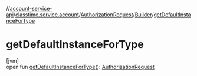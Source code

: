 //[account-service-api](../../../../index.md)/[classtime.service.account](../../index.md)/[AuthorizationRequest](../index.md)/[Builder](index.md)/[getDefaultInstanceForType](get-default-instance-for-type.md)

# getDefaultInstanceForType

[jvm]\
open fun [getDefaultInstanceForType](get-default-instance-for-type.md)(): [AuthorizationRequest](../index.md)
